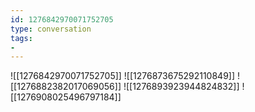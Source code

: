 ```yaml
---
id: 1276842970071752705
type: conversation
tags:
- 
---
```

![[1276842970071752705]]
![[1276873675292110849]]
![[1276882382017069056]]
![[1276893923944824832]]
![[1276908025496797184]]

